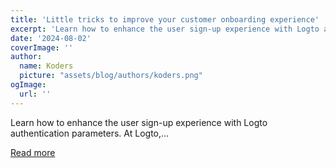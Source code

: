 ```yaml
---
title: 'Little tricks to improve your customer onboarding experience'
excerpt: 'Learn how to enhance the user sign-up experience with Logto authentication parameters.     At Logto,...'
date: '2024-08-02'
coverImage: ''
author:
  name: Koders
  picture: "assets/blog/authors/koders.png"
ogImage:
  url: ''
---
```


Learn how to enhance the user sign-up experience with Logto authentication parameters.     At Logto,...

[Read more](https://dev.to/logto/little-tricks-to-improve-your-customer-onboarding-experience-40bn)
